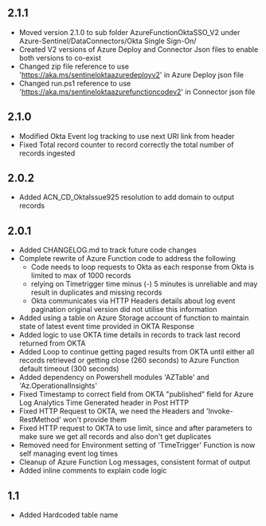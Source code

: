 ## 2.1.1
- Moved version 2.1.0 to sub folder AzureFunctionOktaSSO_V2 under Azure-Sentinel/DataConnectors/Okta Single Sign-On/
- Created V2 versions of Azure Deploy and Connector Json files to enable both versions to co-exist
- Changed zip file reference to use 'https://aka.ms/sentineloktaazuredeployv2' in Azure Deploy json file
- Changed run.ps1 reference to use 'https://aka.ms/sentineloktaazurefunctioncodev2' in Connector json file

## 2.1.0
- Modified Okta Event log tracking to use next URI link from header
- Fixed Total record counter to record correctly the total number of records ingested

## 2.0.2
- Added  ACN_CD_OktaIssue925 resolution to add domain to output records

## 2.0.1
- Added CHANGELOG.md to track future code changes
- Complete rewrite of Azure Function code to address the following
    - Code needs to loop requests to Okta as each response from Okta is limited to max of 1000 records
    - relying on Timetrigger time minus (-) 5 minutes is unreliable and may result in duplicates and missing records
    - Okta communicates via HTTP Headers details about log event pagination original version did not utilise this information
- Added using a table on Azure Storage account of function to maintain state of latest event time provided in OKTA Response 
- Added logic to use OKTA time details in records to track last record returned from OKTA
- Added Loop to continue getting paged results from OKTA until either all records retrieved or getting close (260 seconds) to Azure Function default timeout (300 seconds)
- Added dependency on Powershell modules 'AZTable' and 'Az.OperationalInsights'
- Fixed Timestamp to correct field from OKTA "published" field for Azure Log Analytics Time Generated header in Post HTTP
- Fixed HTTP Request to OKTA, we need the Headers and 'Invoke-RestMethod' won't provide them
- Fixed HTTP request to OKTA to use limit, since and after parameters to make sure we get all records and also don't get duplicates
- Removed need for Environment setting of 'TimeTrigger' Function is now self managing event log times
- Cleanup of Azure Function Log messages, consistent format of output
- Added inline comments to explain code logic

## 1.1
- Added Hardcoded table name